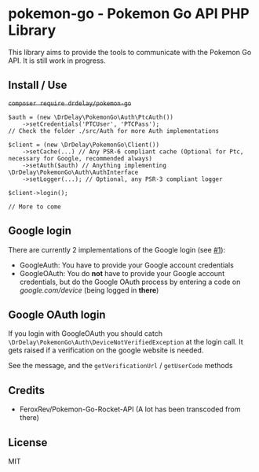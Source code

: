 # pokemon-go - Pokemon Go API PHP Library
This library aims to provide the tools to communicate with the Pokemon Go API.
It is still work in progress.

Install / Use
-------------
~~`composer require drdelay/pokemon-go`~~
```
$auth = (new \DrDelay\PokemonGo\Auth\PtcAuth())
    ->setCredentials('PTCUser', 'PTCPass');
// Check the folder ./src/Auth for more Auth implementations

$client = (new \DrDelay\PokemonGo\Client())
    ->setCache(...) // Any PSR-6 compliant cache (Optional for Ptc, necessary for Google, recommended always)
    ->setAuth($auth) // Anything implementing \DrDelay\PokemonGo\Auth\AuthInterface
    ->setLogger(...); // Optional, any PSR-3 compliant logger

$client->login();

// More to come
```

Google login
------------
There are currently 2 implementations of the Google login (see [#1](https://github.com/DrDelay/pokemon-go/pull/1)):
* GoogleAuth: You have to provide your Google account credentials
* GoogleOAuth: You do **not** have to provide your Google account credentials, but do the Google OAuth process by entering a code on *google.com/device* (being logged in **there**)

Google OAuth login
------------------
If you login with GoogleOAuth you should catch `\DrDelay\PokemonGo\Auth\DeviceNotVerifiedException` at the login call. It gets raised if a verification on the google website is needed.

See the message, and the `getVerificationUrl` / `getUserCode` methods

Credits
-------
* FeroxRev/Pokemon-Go-Rocket-API (A lot has been transcoded from there)

License
-------
MIT
